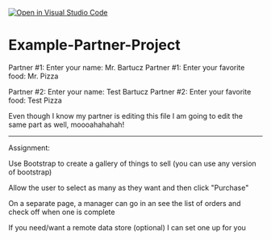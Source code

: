 [![Open in Visual Studio Code](https://classroom.github.com/assets/open-in-vscode-f059dc9a6f8d3a56e377f745f24479a46679e63a5d9fe6f495e02850cd0d8118.svg)](https://classroom.github.com/online_ide?assignment_repo_id=6472569&assignment_repo_type=AssignmentRepo)
# Example-Partner-Project

Partner #1: Enter your name: Mr. Bartucz
Partner #1: Enter your favorite food: Mr. Pizza

Partner #2: Enter your name: Test Bartucz
Partner #2: Enter your favorite food: Test Pizza

Even though I know my partner is editing this file
I am going to edit the same part as well, moooahahahah!

------

Assignment: 

Use Bootstrap to create a gallery of things to sell (you can use any version of bootstrap)

Allow the user to select as many as they want and then click "Purchase"

On a separate page, a manager can go in an see the list of orders and check off when one is complete

If you need/want a remote data store (optional) I can set one up for you
